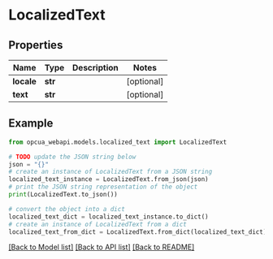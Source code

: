 # LocalizedText


## Properties

Name | Type | Description | Notes
------------ | ------------- | ------------- | -------------
**locale** | **str** |  | [optional] 
**text** | **str** |  | [optional] 

## Example

```python
from opcua_webapi.models.localized_text import LocalizedText

# TODO update the JSON string below
json = "{}"
# create an instance of LocalizedText from a JSON string
localized_text_instance = LocalizedText.from_json(json)
# print the JSON string representation of the object
print(LocalizedText.to_json())

# convert the object into a dict
localized_text_dict = localized_text_instance.to_dict()
# create an instance of LocalizedText from a dict
localized_text_from_dict = LocalizedText.from_dict(localized_text_dict)
```
[[Back to Model list]](../README.md#documentation-for-models) [[Back to API list]](../README.md#documentation-for-api-endpoints) [[Back to README]](../README.md)


